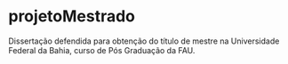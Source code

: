 # projetoMestrado
Dissertação defendida para obtenção do título de mestre na Universidade Federal da Bahia, curso de Pós Graduação da FAU. 
